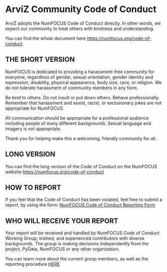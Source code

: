 # ArviZ Community Code of Conduct

ArviZ adopts the NumFOCUS Code of Conduct directly. In other words, we
expect our community to treat others with kindness and understanding.

You can find the whole document here https://numfocus.org/code-of-conduct.

## THE SHORT VERSION

NumFOCUS is dedicated to providing a harassment-free community for everyone, regardless of gender, sexual orientation, gender identity and expression, disability, physical appearance, body size, race, or religion. We do not tolerate harassment of community members in any form.

Be kind to others. Do not insult or put down others. Behave professionally. Remember that harassment and sexist, racist, or exclusionary jokes are not appropriate for NumFOCUS.

All communication should be appropriate for a professional audience including people of many different backgrounds. Sexual language and imagery is not appropriate.

Thank you for helping make this a welcoming, friendly community for all.

## LONG VERSION
You can find the long version of the Code of Conduct on the NumFOCUS website https://numfocus.org/code-of-conduct

## HOW TO REPORT

If you feel that the Code of Conduct has been violated, feel free to submit a report, by using the form: [NumFOCUS Code of Conduct Reporting Form](https://numfocus.typeform.com/to/ynjGdT?typeform-source=arviz.org)

## WHO WILL RECEIVE YOUR REPORT
Your report will be received and handled by NumFOCUS Code of Conduct Working Group; trained, and experienced contributors with diverse backgrounds. The group is making decisions independently from the project, PyData, NumFOCUS or any other organization.

You can learn more about the current group members, as well as the reporting procedure [HERE](https://numfocus.org/code-of-conduct)

